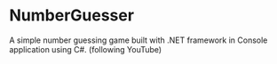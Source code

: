 # NumberGuesser
A simple number guessing game built with .NET framework in Console application using C#. (following YouTube)
